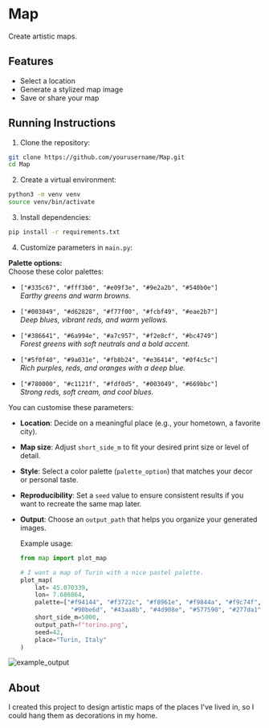 # Map

Create artistic maps.

## Features

- Select a location
- Generate a stylized map image
- Save or share your map

## Running Instructions

1. Clone the repository:
  ```bash
  git clone https://github.com/yourusername/Map.git
  cd Map
  ```
2. Create a virtual environment:
  ```bash
  python3 -m venv venv
  source venv/bin/activate
  ```
3. Install dependencies:
  ```bash
  pip install -r requirements.txt
  ```
4. Customize parameters in `main.py`:
  
  **Palette options:**  
  Choose these color palettes:

  - `["#335c67", "#fff3b0", "#e09f3e", "#9e2a2b", "#540b0e"]`  
    *Earthy greens and warm browns.*

  - `["#003049", "#d62828", "#f77f00", "#fcbf49", "#eae2b7"]`  
    *Deep blues, vibrant reds, and warm yellows.*

  - `["#386641", "#6a994e", "#a7c957", "#f2e8cf", "#bc4749"]`  
    *Forest greens with soft neutrals and a bold accent.*

  - `["#5f0f40", "#9a031e", "#fb8b24", "#e36414", "#0f4c5c"]`  
    *Rich purples, reds, and oranges with a deep blue.*

  - `["#780000", "#c1121f", "#fdf0d5", "#003049", "#669bbc"]`  
    *Strong reds, soft cream, and cool blues.*

You can customise these parameters:

  - **Location**: Decide on a meaningful place (e.g., your hometown, a favorite city).
  - **Map size**: Adjust `short_side_m` to fit your desired print size or level of detail.
  - **Style**: Select a color palette (`palette_option`) that matches your decor or personal taste.
  - **Reproducibility**: Set a `seed` value to ensure consistent results if you want to recreate the same map later.
  - **Output**: Choose an `output_path` that helps you organize your generated images.

    Example usage:

    ```python
    from map import plot_map

    # I want a map of Turin with a nice pastel palette.
    plot_map(
        lat= 45.070339,
        lon= 7.686864,
        palette=["#f94144", "#f3722c", "#f8961e", "#f9844a", "#f9c74f",
                  "#90be6d", "#43aa8b", "#4d908e", "#577590", "#277da1"],
        short_side_m=5000,
        output_path=f"torino.png",
        seed=42,
        place="Turin, Italy"
    )

    ```

![example_output](docs/example.png)

## About

I created this project to design artistic maps of the places I've lived in, so I could hang them as decorations in my home.
